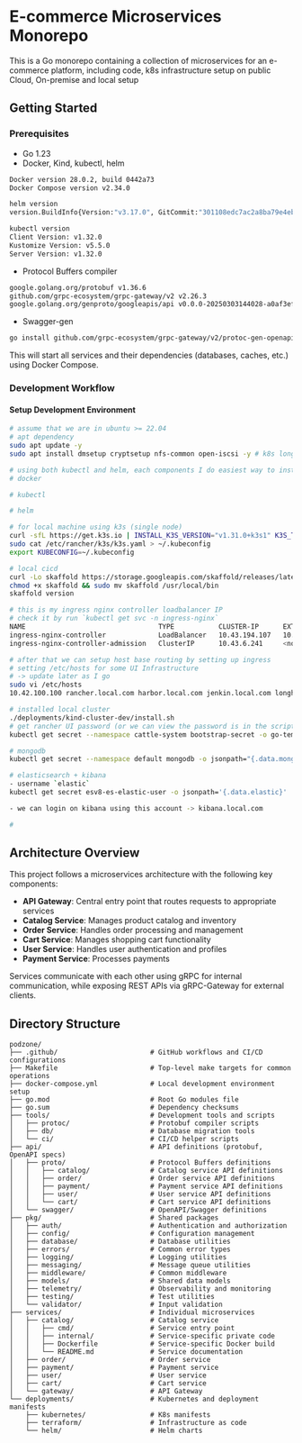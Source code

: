 # E-commerce Microservices Monorepo

This is a Go monorepo containing a collection of microservices for an e-commerce platform, including code, k8s infrastructure setup on public Cloud, On-premise and local setup

## Getting Started

### Prerequisites

- Go 1.23
- Docker, Kind, kubectl, helm

```bash
Docker version 28.0.2, build 0442a73
Docker Compose version v2.34.0

helm version
version.BuildInfo{Version:"v3.17.0", GitCommit:"301108edc7ac2a8ba79e4ebf5701b0b6ce6a31e4", GitTreeState:"clean", GoVersion:"go1.23.4"}

kubectl version
Client Version: v1.32.0
Kustomize Version: v5.5.0
Server Version: v1.32.0
```

- Protocol Buffers compiler

```bash
google.golang.org/protobuf v1.36.6
github.com/grpc-ecosystem/grpc-gateway/v2 v2.26.3
google.golang.org/genproto/googleapis/api v0.0.0-20250303144028-a0af3efb3deb

```

- Swagger-gen

```bash
go install github.com/grpc-ecosystem/grpc-gateway/v2/protoc-gen-openapiv2@latest

```

This will start all services and their dependencies (databases, caches, etc.) using Docker Compose.

### Development Workflow

#### Setup Development Environment

```bash
# assume that we are in ubuntu >= 22.04
# apt dependency
sudo apt update -y
sudo apt install dmsetup cryptsetup nfs-common open-iscsi -y # k8s longhorn storageclass

# using both kubectl and helm, each components I do easiest way to install that I believe
# docker

# kubectl

# helm

# for local machine using k3s (single node)
curl -sfL https://get.k3s.io | INSTALL_K3S_VERSION="v1.31.0+k3s1" K3S_TOKEN=12345token sh -s - server --disable=traefik --disable=servicelb
sudo cat /etc/rancher/k3s/k3s.yaml > ~/.kubeconfig
export KUBECONFIG=~/.kubeconfig

# local cicd
curl -Lo skaffold https://storage.googleapis.com/skaffold/releases/latest/skaffold-linux-amd64 && \
chmod +x skaffold && sudo mv skaffold /usr/local/bin
skaffold version

# this is my ingress nginx controller loadbalancer IP
# check it by run `kubectl get svc -n ingress-nginx`
NAME                                 TYPE           CLUSTER-IP      EXTERNAL-IP     PORT(S)                      AGE
ingress-nginx-controller             LoadBalancer   10.43.194.107   10.42.100.100   80:31249/TCP,443:30820/TCP   62m
ingress-nginx-controller-admission   ClusterIP      10.43.6.241     <none>          443/TCP                      62m

# after that we can setup host base routing by setting up ingress
# setting /etc/hosts for some UI Infrastructure
# -> update later as I go
sudo vi /etc/hosts
10.42.100.100 rancher.local.com harbor.local.com jenkin.local.com longhorn.local.com minio.local.com pg-ui.local.com

# installed local cluster
./deployments/kind-cluster-dev/install.sh
# get rancher UI password (or we can view the password is in the script)
kubectl get secret --namespace cattle-system bootstrap-secret -o go-template='{{.data.bootstrapPassword|base64decode}}{{"\n"}}'

# mongodb
kubectl get secret --namespace default mongodb -o jsonpath="{.data.mongodb-root-password}" | base64 -d

# elasticsearch + kibana
- username `elastic`
kubectl get secret esv8-es-elastic-user -o jsonpath='{.data.elastic}' | base64 -d

- we can login on kibana using this account -> kibana.local.com

#

```

## Architecture Overview

This project follows a microservices architecture with the following key components:

- **API Gateway**: Central entry point that routes requests to appropriate services
- **Catalog Service**: Manages product catalog and inventory
- **Order Service**: Handles order processing and management
- **Cart Service**: Manages shopping cart functionality
- **User Service**: Handles user authentication and profiles
- **Payment Service**: Processes payments

Services communicate with each other using gRPC for internal communication, while exposing REST APIs via gRPC-Gateway for external clients.

## Directory Structure

```
podzone/
├── .github/                       # GitHub workflows and CI/CD configurations
├── Makefile                       # Top-level make targets for common operations
├── docker-compose.yml             # Local development environment setup
├── go.mod                         # Root Go modules file
├── go.sum                         # Dependency checksums
├── tools/                         # Development tools and scripts
│   ├── protoc/                    # Protobuf compiler scripts
│   ├── db/                        # Database migration tools
│   └── ci/                        # CI/CD helper scripts
├── api/                           # API definitions (protobuf, OpenAPI specs)
│   ├── proto/                     # Protocol Buffers definitions
│   │   ├── catalog/               # Catalog service API definitions
│   │   ├── order/                 # Order service API definitions
│   │   ├── payment/               # Payment service API definitions
│   │   ├── user/                  # User service API definitions
│   │   └── cart/                  # Cart service API definitions
│   └── swagger/                   # OpenAPI/Swagger definitions
├── pkg/                           # Shared packages
│   ├── auth/                      # Authentication and authorization
│   ├── config/                    # Configuration management
│   ├── database/                  # Database utilities
│   ├── errors/                    # Common error types
│   ├── logging/                   # Logging utilities
│   ├── messaging/                 # Message queue utilities
│   ├── middleware/                # Common middleware
│   ├── models/                    # Shared data models
│   ├── telemetry/                 # Observability and monitoring
│   ├── testing/                   # Test utilities
│   └── validator/                 # Input validation
├── services/                      # Individual microservices
│   ├── catalog/                   # Catalog service
│   │   ├── cmd/                   # Service entry point
│   │   ├── internal/              # Service-specific private code
│   │   ├── Dockerfile             # Service-specific Docker build
│   │   └── README.md              # Service documentation
│   ├── order/                     # Order service
│   ├── payment/                   # Payment service
│   ├── user/                      # User service
│   ├── cart/                      # Cart service
│   └── gateway/                   # API Gateway
└── deployments/                   # Kubernetes and deployment manifests
    ├── kubernetes/                # K8s manifests
    ├── terraform/                 # Infrastructure as code
    └── helm/                      # Helm charts
```

